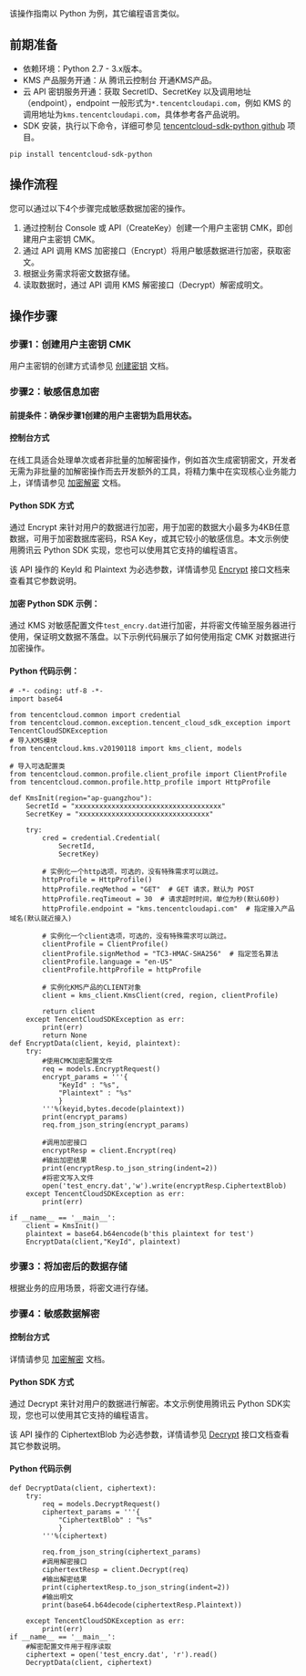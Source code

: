 
该操作指南以 Python 为例，其它编程语言类似。

## 前期准备
- 依赖环境：Python 2.7 - 3.x版本。
- KMS 产品服务开通：从 腾讯云控制台 开通KMS产品。
- 云 API 密钥服务开通：获取 SecretID、SecretKey 以及调用地址（endpoint），endpoint 一般形式为`*.tencentcloudapi.com`，例如 KMS 的调用地址为`kms.tencentcloudapi.com`，具体参考各产品说明。
- SDK 安装，执行以下命令，详细可参见 [tencentcloud-sdk-python github](https://github.com/TencentCloud/tencentcloud-sdk-python) 项目。
```
pip install tencentcloud-sdk-python
```


##  操作流程
您可以通过以下4个步骤完成敏感数据加密的操作。

1. 通过控制台 Console 或 API（CreateKey）创建一个用户主密钥 CMK，即创建用户主密钥 CMK。
2. 通过 API 调用 KMS 加密接口（Encrypt）将用户敏感数据进行加密，获取密文。
3. 根据业务需求将密文数据存储。
4. 读取数据时，通过 API 调用 KMS 解密接口（Decrypt）解密成明文。

## 操作步骤

### 步骤1：创建用户主密钥 CMK
用户主密钥的创建方式请参见 [创建密钥](https://cloud.tencent.com/document/product/573/8875) 文档。


### 步骤2：敏感信息加密

#### 前提条件：确保步骤1创建的用户主密钥为启用状态。

#### 控制台方式
在线工具适合处理单次或者非批量的加解密操作，例如首次生成密钥密文，开发者无需为非批量的加解密操作而去开发额外的工具，将精力集中在实现核心业务能力上，详情请参见 [加密解密](https://cloud.tencent.com/document/product/573/8877) 文档。


#### Python SDK 方式
通过 Encrypt 来针对用户的数据进行加密，用于加密的数据大小最多为4KB任意数据，可用于加密数据库密码，RSA Key，或其它较小的敏感信息。本文示例使用腾讯云 Python SDK 实现，您也可以使用其它支持的编程语言。

该 API 操作的 KeyId 和 Plaintext 为必选参数，详情请参见 [Encrypt](https://cloud.tencent.com/document/product/573/34420) 接口文档来查看其它参数说明。

#### 加密 Python SDK 示例：
通过 KMS 对敏感配置文件`test_encry.dat`进行加密，并将密文传输至服务器进行使用，保证明文数据不落盘。以下示例代码展示了如何使用指定 CMK 对数据进行加密操作。

#### Python 代码示例：
```
# -*- coding: utf-8 -*-
import base64

from tencentcloud.common import credential
from tencentcloud.common.exception.tencent_cloud_sdk_exception import TencentCloudSDKException
# 导入KMS模块
from tencentcloud.kms.v20190118 import kms_client, models

# 导入可选配置类
from tencentcloud.common.profile.client_profile import ClientProfile
from tencentcloud.common.profile.http_profile import HttpProfile

def KmsInit(region="ap-guangzhou"):
    SecretId = "xxxxxxxxxxxxxxxxxxxxxxxxxxxxxxxxxxxx"
    SecretKey = "xxxxxxxxxxxxxxxxxxxxxxxxxxxxxxxx"

    try:
        cred = credential.Credential(
            SecretId,
            SecretKey)

        # 实例化一个http选项，可选的，没有特殊需求可以跳过。
        httpProfile = HttpProfile()
        httpProfile.reqMethod = "GET"  # GET 请求，默认为 POST
        httpProfile.reqTimeout = 30  # 请求超时时间，单位为秒(默认60秒)
        httpProfile.endpoint = "kms.tencentcloudapi.com"  # 指定接入产品域名(默认就近接入)

        # 实例化一个client选项，可选的，没有特殊需求可以跳过。
        clientProfile = ClientProfile()
        clientProfile.signMethod = "TC3-HMAC-SHA256"  # 指定签名算法
        clientProfile.language = "en-US"
        clientProfile.httpProfile = httpProfile

        # 实例化KMS产品的CLIENT对象
        client = kms_client.KmsClient(cred, region, clientProfile)

        return client
    except TencentCloudSDKException as err:
        print(err)
        return None
def EncryptData(client, keyid, plaintext):
    try:
        #使用CMK加密配置文件
        req = models.EncryptRequest()
        encrypt_params = '''{
            "KeyId" : "%s",
            "Plaintext" : "%s"
            }
        '''%(keyid,bytes.decode(plaintext))
        print(encrypt_params)
        req.from_json_string(encrypt_params)

        #调用加密接口
        encryptResp = client.Encrypt(req)
        #输出加密结果
        print(encryptResp.to_json_string(indent=2))
        #将密文写入文件
        open('test_encry.dat','w').write(encryptResp.CiphertextBlob)
    except TencentCloudSDKException as err:
        print(err)

if __name__ == '__main__':
    client = KmsInit()
    plaintext = base64.b64encode(b'this plaintext for test')
    EncryptData(client,"KeyId", plaintext)
```


### 步骤3：将加密后的数据存储
根据业务的应用场景，将密文进行存储。

### 步骤4：敏感数据解密

#### 控制台方式
详情请参见 [加密解密](https://cloud.tencent.com/document/product/573/8877) 文档。


#### Python SDK 方式

通过 Decrypt 来针对用户的数据进行解密。本文示例使用腾讯云 Python SDK实现，您也可以使用其它支持的编程语言。

该 API 操作的 CiphertextBlob 为必选参数，详情请参见 [Decrypt](https://cloud.tencent.com/document/product/573/34429) 接口文档查看其它参数说明。


#### Python 代码示例
```
def DecryptData(client, ciphertext):
    try:
        req = models.DecryptRequest()
        ciphertext_params = '''{
            "CiphertextBlob" : "%s"
            }
        '''%(ciphertext)

        req.from_json_string(ciphertext_params)
        #调用解密接口
        ciphertextResp = client.Decrypt(req)
        #输出解密结果
        print(ciphertextResp.to_json_string(indent=2))
        #输出明文
        print(base64.b64decode(ciphertextResp.Plaintext))

    except TencentCloudSDKException as err:
        print(err)
if __name__ == '__main__':
    #解密配置文件用于程序读取
    ciphertext = open('test_encry.dat', 'r').read()
    DecryptData(client, ciphertext)
```
